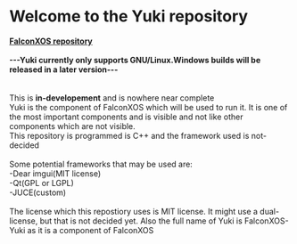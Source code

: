 # Welcome to the Yuki repository
<b>
<a href="https://github.com/DaVikingMan/FalconXOS">FalconXOS repository</a>
<br>
<br>
---Yuki currently only supports GNU/Linux.Windows builds will be released in a later version---
</b>
  <br>
<br>
<br>
This is <b>in-developement</b> and is nowhere near complete
<br>
Yuki is the component of FalconXOS which will be used to run it.
It is one of the most important components and is visible and not like other components which are not visible.
<br>
This repository is programmed is C++ and the framework used is not-decided
<br>
<br>
Some potential frameworks that may be used are:
<br>
-Dear imgui(MIT license)
<br>
-Qt(GPL or LGPL)
<br>
-JUCE(custom)
<br>
<br>
The license which this repostiory uses is MIT license.
It might use a dual-license, but that is not decided yet.
Also the full name of Yuki is FalconXOS-Yuki as it is a component of FalconXOS
